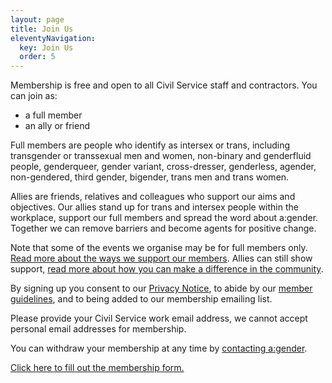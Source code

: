```yaml
---
layout: page
title: Join Us
eleventyNavigation:
  key: Join Us
  order: 5
---
```

Membership is free and open to all Civil Service staff and contractors. You can join as:

- a full member
- an ally or friend

Full members are people who identify as intersex or trans, including transgender or transsexual men and women, non-binary and genderfluid people, genderqueer, gender variant, cross-dresser, genderless, agender, non-gendered, third gender, bigender, trans men and trans women.

Allies are friends, relatives and colleagues who support our aims and objectives. Our allies stand up for trans and intersex people within the workplace, support our full members and spread the word about a:gender. Together we can remove barriers and become agents for positive change.

Note that some of the events we organise may be for full members only. [Read more about the ways we support our members](/for-our-members).
Allies can still show support, [read more about how you can make a difference in the community](/join-us/how-to-make-a-difference).

By signing up you consent to our [Privacy Notice](/privacy-notice.md), to abide by our [member guidelines](/join-us/member-guidelines), and to being added to our membership emailing list.

Please provide your Civil Service work email address, we cannot accept personal email addresses for membership.

You can withdraw your membership at any time by [contacting a:gender](mailto:membership@agender.org.uk).

[Click here to fill out the membership form.](https://forms.gle/YhfhYobnB3bYcqqm6)

